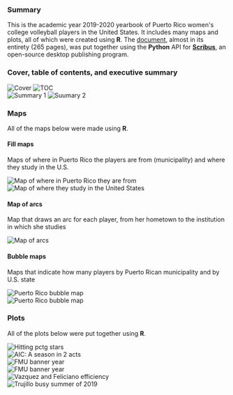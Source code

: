 ### Summary
This is the academic year 2019-2020 yearbook of Puerto Rico women's college volleyball players in the United States. It includes many maps and plots, all of which were created using **R**. The [document](https://github.com/carlosror/Boricuas_NCAA_Season_Summary_2019_2020/raw/master/Women/Final_doc_compressed.pdf), almost in its entirety (265 pages), was put together using the **Python** API for [**Scribus**](https://www.scribus.net/), an open-source desktop publishing program.

### Cover, table of contents, and executive summary

![](./Women/Facebook/Final_doc-page001.jpg "Cover") ![](./Women/Facebook/Final_doc-page002.jpg "TOC")
<br>
![](./Women/Facebook/Final_doc-page003.jpg "Summary 1") ![](./Women/Facebook/Final_doc-page004.jpg "Suumary 2")

### Maps

All of the maps below were made using **R**.

#### Fill maps

Maps of where in Puerto Rico the players are from (municipality) and where they study in the U.S.

![](./Maps/pr_map_filled.png "Map of where in Puerto Rico they are from")
<br>
![](./Maps/usa_map_filled.png "Map of where they study in the United States")

#### Map of arcs

Map that draws an arc for each player, from her hometown to the institution in which she studies

![](./Maps/arcs_map.png "Map of arcs")

#### Bubble maps

Maps that indicate how many players by Puerto Rican municipality and by U.S. state

![](./Maps/pr_map4.png "Puerto Rico bubble map")
<br>
![](./Maps/usa_map10.png "Puerto Rico bubble map")

### Plots

All of the plots below were put together using **R**.

![](./Women/Articles/Andrea_Fuentes_article/Hitting_Pctg.png "Hitting pctg stars")
<br>
![](./Women/Articles/AIC_article/plot_zoom_png_2.png "AIC: A season in 2 acts")
<br>
![](./Women/Articles/Lina_Bernier_Article/Bernier_heights_2.png "FMU banner year")
<br>
![](./Women/Articles/FMU_Article/plot_zoom_png.png "FMU banner year")
<br>
![](./Women/Articles/Evansville_article/Feliciano_Vazquez_eff.png "Vazquez and Feliciano efficiency")
<br>
![](./Women/Articles/Mariana_Trujillo/plot_zoom_png.png "Trujillo busy summer of 2019")
<br>


